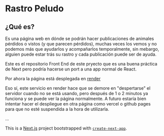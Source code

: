 # Rastro Peludo

## ¿Qué es?

Es una página web en dónde se podrán hacer publicaciones de animales pérdidos o vistos (y que parecen pérdidos), muchas veces los vemos y no podemos más que ayudarlos y acompañarlos temporalmente, sin mebargo, alguien puede estar trás su rastro y cada publicación puede ser de ayuda.

Este es el repositorio Front End de este pryecto que es una buena práctica de Next pero podría hacerse un port a una app normal de React.

Por ahora la página está desplegada en [render](https://rastro-peludo.onrender.com/)

Eso sí, este servicio en render hace que se demore en "despertarse" el servidor cuando no se está usando, pero después de 1 o 2 minutos ya funciona y se puede ver la página normalmente.
A futuro estaría bien intentar hacer el despliegue en otra página como vercel o github pages para que no esté suspendida a la hora de utilizarla.

...

This is a [Next.js](https://nextjs.org/) project bootstrapped with [`create-next-app`](https://github.com/vercel/next.js/tree/canary/packages/create-next-app).

